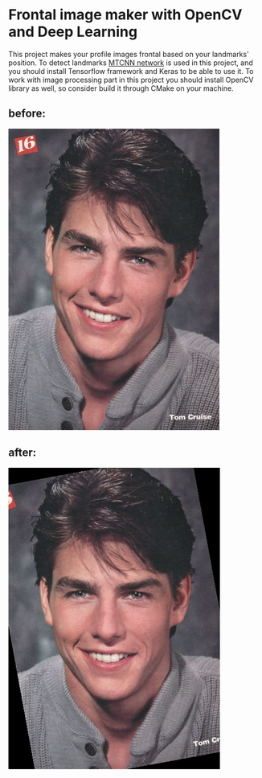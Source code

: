 # Frontal image maker with OpenCV and Deep Learning

This project makes your profile images frontal based on your landmarks' position. To detect landmarks [MTCNN network](https://github.com/ipazc/mtcnn) is used in this project, and you should install Tensorflow framework and Keras to be able to use it. To work with image processing part in this project you should install OpenCV library as well, so consider build it through CMake  on your machine.


## before:
![alter before](https://github.com/mrhajbabaei/frontal-image-maker-opencv/blob/master/images/img3.jpg)

## after:
![alter after](https://github.com/mrhajbabaei/frontal-image-maker-opencv/blob/master/images/rotated_img3.jpg)